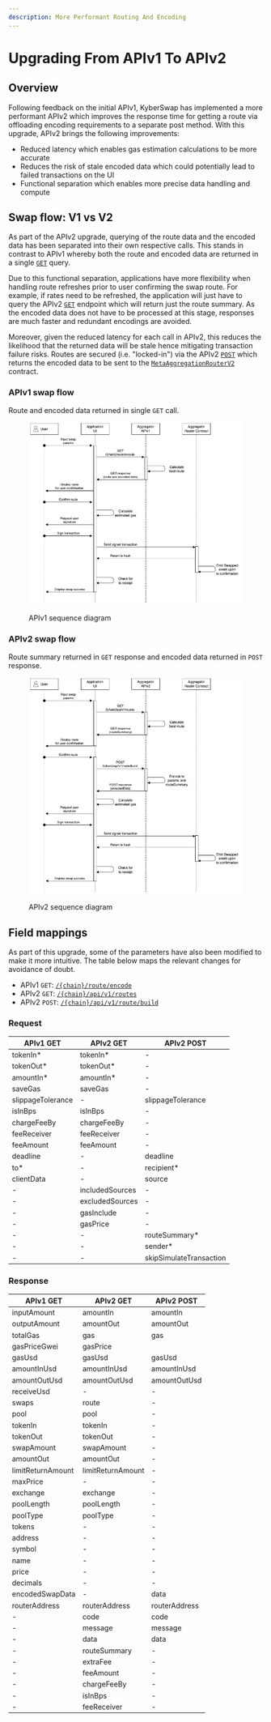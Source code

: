 ```yaml
---
description: More Performant Routing And Encoding
---
```


# Upgrading From APIv1 To APIv2

## Overview

Following feedback on the initial APIv1, KyberSwap has implemented a more performant APIv2 which improves the response time for getting a route via offloading encoding requirements to a separate post method. With this upgrade, APIv2 brings the following improvements:

* Reduced latency which enables gas estimation calculations to be more accurate
* Reduces the risk of stale encoded data which could potentially lead to failed transactions on the UI
* Functional separation which enables more precise data handling and compute

## Swap flow: V1 vs V2

As part of the APIv2 upgrade, querying of the route data and the encoded data has been separated into their own respective calls. This stands in contrast to APIv1 whereby both the route and encoded data are returned in a single [`GET`](../aggregator-api-specification/evm-swaps.md#chain-route-encode) query.

Due to this functional separation, applications have more flexibility when handling route refreshes prior to user confirming the swap route. For example, if rates need to be refreshed, the application will just have to query the APIv2 [`GET`](../aggregator-api-specification/evm-swaps.md#chain-api-v1-routes) endpoint which will return just the route summary. As the encoded data does not have to be processed at this stage, responses are much faster and redundant encodings are avoided.

Moreover, given the reduced latency for each call in APIv2, this reduces the likelihood that the returned data will be stale hence mitigating transaction failure risks. Routes are secured (i.e. "locked-in") via the APIv2 [`POST`](../aggregator-api-specification/evm-swaps.md#chain-api-v1-route-build) which returns the encoded data to be sent to the [`MetaAggregationRouterV2`](../contracts/aggregator-contract-addresses.md) contract.

### APIv1 swap flow

Route and encoded data returned in single `GET` call.

<figure><img src="../../../.gitbook/assets/Aggregator APIv2-APIv1.drawio (3).png" alt=""><figcaption><p>APIv1 sequence diagram</p></figcaption></figure>

### APIv2 swap flow&#x20;

Route summary returned in `GET` response and encoded data returned in `POST` response.

<figure><img src="../../../.gitbook/assets/Aggregator APIv2-APIv2.drawio.png" alt=""><figcaption><p>APIv2 sequence diagram</p></figcaption></figure>

## Field mappings

As part of this upgrade, some of the parameters have also been modified to make it more intuitive. The table below maps the relevant changes for avoidance of doubt.

* APIv1 `GET`: [`/{chain}/route/encode`](../aggregator-api-specification/evm-swaps.md#chain-route-encode)
* APIv2 `GET`: [`/{chain}/api/v1/routes`](../aggregator-api-specification/evm-swaps.md#chain-api-v1-routes)
* APIv2 `POST`: [`/{chain}/api/v1/route/build`](../aggregator-api-specification/evm-swaps.md#chain-api-v1-route-build)

### Request

| APIv1 GET         | APIv2 GET       | APIv2 POST              |
| ----------------- | --------------- | ----------------------- |
| tokenIn\*         | tokenIn\*       | -                       |
| tokenOut\*        | tokenOut\*      | -                       |
| amountIn\*        | amountIn\*      | -                       |
| saveGas           | saveGas         | -                       |
| slippageTolerance | -               | slippageTolerance       |
| isInBps           | isInBps         | -                       |
| chargeFeeBy       | chargeFeeBy     | -                       |
| feeReceiver       | feeReceiver     | -                       |
| feeAmount         | feeAmount       | -                       |
| deadline          | -               | deadline                |
| to\*              | -               | recipient\*             |
| clientData        | -               | source                  |
| -                 | includedSources | -                       |
| -                 | excludedSources | -                       |
| -                 | gasInclude      | -                       |
| -                 | gasPrice        | -                       |
| -                 | -               | routeSummary\*          |
| -                 | -               | sender\*                |
| -                 | -               | skipSimulateTransaction |

### Response

| APIv1 GET         | APIv2 GET         | APIv2 POST    |
| ----------------- | ----------------- | ------------- |
| inputAmount       | amountIn          | amountIn      |
| outputAmount      | amountOut         | amountOut     |
| totalGas          | gas               | gas           |
| gasPriceGwei      | gasPrice          |               |
| gasUsd            | gasUsd            | gasUsd        |
| amountInUsd       | amountInUsd       | amountInUsd   |
| amountOutUsd      | amountOutUsd      | amountOutUsd  |
| receiveUsd        | -                 | -             |
| swaps             | route             | -             |
| pool              | pool              | -             |
| tokenIn           | tokenIn           | -             |
| tokenOut          | tokenOut          | -             |
| swapAmount        | swapAmount        | -             |
| amountOut         | amountOut         | -             |
| limitReturnAmount | limitReturnAmount | -             |
| maxPrice          | -                 | -             |
| exchange          | exchange          | -             |
| poolLength        | poolLength        | -             |
| poolType          | poolType          | -             |
| tokens            | -                 | -             |
| address           | -                 | -             |
| symbol            | -                 | -             |
| name              | -                 | -             |
| price             | -                 | -             |
| decimals          | -                 | -             |
| encodedSwapData   | -                 | data          |
| routerAddress     | routerAddress     | routerAddress |
| -                 | code              | code          |
| -                 | message           | message       |
| -                 | data              | data          |
| -                 | routeSummary      | -             |
| -                 | extraFee          | -             |
| -                 | feeAmount         | -             |
| -                 | chargeFeeBy       | -             |
| -                 | isInBps           | -             |
| -                 | feeReceiver       | -             |
